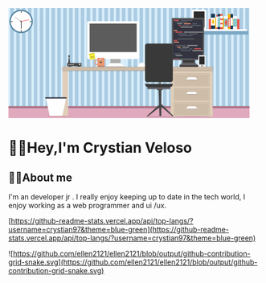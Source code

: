 

![cover.gif](img/cover.gif)

# 🖖🏻Hey,I'm Crystian Veloso

## 👦🏻About me

I'm an developer jr . I really enjoy keeping up to date in the tech world, I enjoy working as a web programmer and ui /ux.

[https://github-readme-stats.vercel.app/api/top-langs/?username=crystian97&theme=blue-green](https://github-readme-stats.vercel.app/api/top-langs/?username=crystian97&theme=blue-green)

![https://github.com/ellen2121/ellen2121/blob/output/github-contribution-grid-snake.svg](https://github.com/ellen2121/ellen2121/blob/output/github-contribution-grid-snake.svg)
